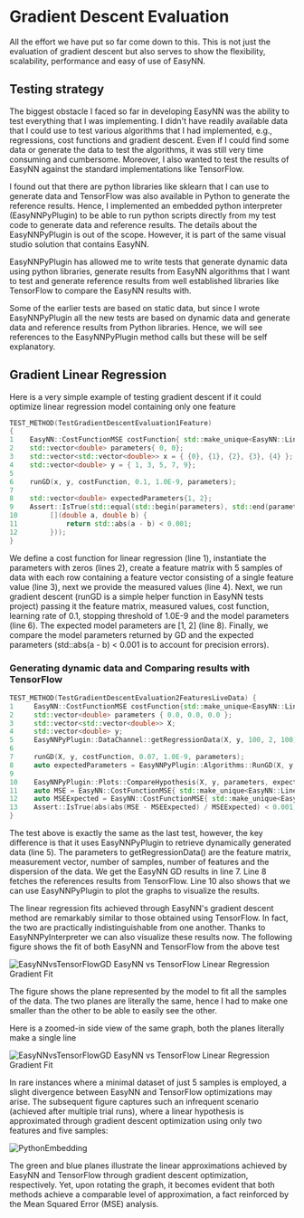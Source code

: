 # Gradient Descent Evaluation

All the effort we have put so far come down to this. This is not just the evaluation of gradient descent but also serves to show the flexibility, scalability, performance and easy of use of EasyNN.

## Testing strategy

The biggest obstacle I faced so far in developing EasyNN was the ability to test everything that I was implementing. I didn't have readily available data that I could use to test various algorithms that I had implemented, e.g., regressions, cost functions and gradient descent. Even if I could find some data or generate the data to test the algorithms, it was still very time consuming and cumbersome. Moreover, I also wanted to test the results of EasyNN against the standard implementations like TensorFlow.

I found out that there are python libraries like sklearn that I can use to generate data and TensorFlow was also available in Python to generate the reference results. Hence, I implemented an embedded python interpreter (EasyNNPyPlugin) to be able to run python scripts directly from my test code to generate data and reference results. The details about the EasyNNPyPlugin is out of the scope. However, it is part of the same visual studio solution that contains EasyNN.

EasyNNPyPlugin has allowed me to write tests that generate dynamic data using python libraries, generate results from EasyNN algorithms that I want to test and generate reference results from well established libraries like TensorFlow to compare the EasyNN results with.

Some of the earlier tests are based on static data, but since I wrote EasyNNPyPlugin all the new tests are based on dynamic data and generate data and reference results from Python libraries. Hence, we will see references to the EasyNNPyPlugin method calls but these will be self explanatory.

## Gradient Linear Regression

Here is a very simple example of testing gradient descent if it could optimize linear regression model containing only one feature

```cpp
TEST_METHOD(TestGradientDescentEvaluation1Feature)
{
1    EasyNN::CostFunctionMSE costFunction{ std::make_unique<EasyNN::LinearRegression>() };
2    std::vector<double> parameters{ 0, 0};
3    std::vector<std::vector<double>> x = { {0}, {1}, {2}, {3}, {4} };
4    std::vector<double> y = { 1, 3, 5, 7, 9};
5
6    runGD(x, y, costFunction, 0.1, 1.0E-9, parameters);
7
8    std::vector<double> expectedParameters{1, 2};
9    Assert::IsTrue(std::equal(std::begin(parameters), std::end(parameters), std::begin(expectedParameters), 
10        [](double a, double b) {
11            return std::abs(a - b) < 0.001; 
12        }));
}
```

We define a cost function for linear regression (line 1), instantiate the parameters with zeros (lines 2), create a feature matrix with 5 samples of data with each row containing a feature vector consisting of a single feature value (line 3), next we provide the measured values (line 4). Next, we run gradient descent (runGD is a simple helper function in EasyNN tests project) passing it the feature matrix, measured values, cost function, learning rate of 0.1, stopping threshold of 1.0E-9 and the model parameters (line 6). The expected model parameters are [1, 2] (line 8). Finally, we compare the model parameters returned by GD and the expected parameters (std::abs(a - b) < 0.001 is to account for precision errors).

### Generating dynamic data and Comparing results with TensorFlow

```cpp
TEST_METHOD(TestGradientDescentEvaluation2FeaturesLiveData) {
1     EasyNN::CostFunctionMSE costFunction{std::make_unique<EasyNN::LinearRegression>()};
2     std::vector<double> parameters { 0.0, 0.0, 0.0 };
3     std::vector<std::vector<double>> X;
4     std::vector<double> y;
5     EasyNNPyPlugin::DataChannel::getRegressionData(X, y, 100, 2, 100);
6
7     runGD(X, y, costFunction, 0.07, 1.0E-9, parameters);
8     auto expectedParameters = EasyNNPyPlugin::Algorithms::RunGD(X, y, 3);
9
10    EasyNNPyPlugin::Plots::CompareHypothesis(X, y, parameters, expectedParameters);
11    auto MSE = EasyNN::CostFunctionMSE{ std::make_unique<EasyNN::LinearRegression>() }.evaluate(X, y, parameters);
12    auto MSEExpected = EasyNN::CostFunctionMSE{ std::make_unique<EasyNN::LinearRegression>() }.evaluate(X, y, expectedParameters);
13    Assert::IsTrue(abs(abs(MSE - MSEExpected) / MSEExpected) < 0.001);
}
```

The test above is exactly the same as the last test, however, the key difference is that it uses EasyNNPyPlugin to retrieve dynamically generated data (line 5). The parameters to getRegressionData() are the feature matrix, measurement vector, number of samples, number of features and the dispersion of the data. We get the EasyNN GD results in line 7. Line 8 fetches the references results from TensorFlow. Line 10 also shows that we can use EasyNNPyPlugin to plot the graphs to visualize the results.

The linear regression fits achieved through EasyNN's gradient descent method are remarkably similar to those obtained using TensorFlow. In fact, the two are practically indistinguishable from one another. Thanks to EasyNNPyInterpreter we can also visualize these results now. The following figure shows the fit of both EasyNN and TensorFlow from the above test

![EasyNNvsTensorFlowGD](/assets/img/EasyNNTest/LinearRegressionGDFrontView.png)
        EasyNN vs TensorFlow Linear Regression Gradient Fit

The figure shows the plane represented by the model to fit all the samples of the data. The two planes are literally the same, hence I had to make one smaller than the other to be able to easily see the other.

Here is a zoomed-in side view of the same graph, both the planes literally make a single line

![EasyNNvsTensorFlowGD](/assets/img/EasyNNTest/LinearRegressionGDSideView.png)
        EasyNN vs TensorFlow Linear Regression Gradient Fit


In rare instances where a minimal dataset of just 5 samples is employed, a slight divergence between EasyNN and TensorFlow optimizations may arise. The subsequent figure captures such an infrequent scenario (achieved after multiple trial runs), where a linear hypothesis is approximated through gradient descent optimization using only two features and five samples:

![PythonEmbedding](/assets/img/EasyNNvsTensorFlowGD.png)

The green and blue planes illustrate the linear approximations achieved by EasyNN and TensorFlow through gradient descent optimization, respectively. Yet, upon rotating the graph, it becomes evident that both methods achieve a comparable level of approximation, a fact reinforced by the Mean Squared Error (MSE) analysis.